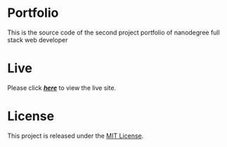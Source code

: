 # Portfolio
This is the source code of the second project portfolio of nanodegree full stack web developer

# Live
Please click **_[here](https://dannysiu392005.github.io)_** to view the live site.

# License
This project is released under the [MIT License](https://opensource.org/licenses/MIT).
